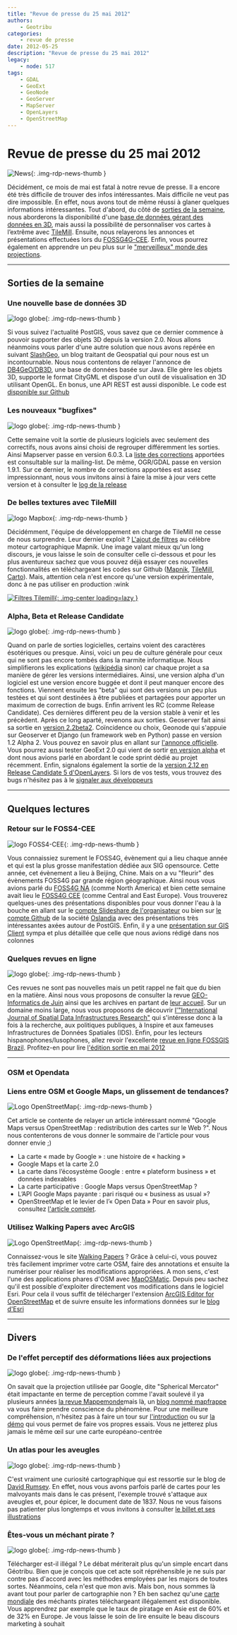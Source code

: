 ```yaml
---
title: "Revue de presse du 25 mai 2012"
authors:
    - Geotribu
categories:
    - revue de presse
date: 2012-05-25
description: "Revue de presse du 25 mai 2012"
legacy:
    - node: 517
tags:
    - GDAL
    - GeoExt
    - GeoNode
    - GeoServer
    - MapServer
    - OpenLayers
    - OpenStreetMap
---
```


# Revue de presse du 25 mai 2012

![News](https://cdn.geotribu.fr/img/internal/icons-rdp-news/news.png "Icône news générique"){: .img-rdp-news-thumb }

Décidément, ce mois de mai est fatal à notre revue de presse. Il a encore été très difficile de trouver des infos intéressantes. Mais difficile ne veut pas dire impossible. En effet, nous avons tout de même réussi à glaner quelques informations intéressantes. Tout d'abord, du côté de [sorties de la semaine](#Sorties), nous aborderons la disponibilité d'une [base de données gérant des données en 3D](#news11), mais aussi la possibilité de personnaliser vos cartes à l’extrême avec [TileMill](#news121). Ensuite, nous relayerons les annonces et présentations effectuées lors du [FOSSG4G-CEE](#news13). Enfin, vous pourrez également en apprendre un peu plus sur le ["merveilleux" monde des projections](#news21).

----

## Sorties de la semaine

### Une nouvelle base de données 3D

![logo globe](https://cdn.geotribu.fr/img/internal/icons-rdp-news/world.png "Icône de globe"){: .img-rdp-news-thumb }

Si vous suivez l'actualité PostGIS, vous savez que ce dernier commence à pouvoir supporter des objets 3D depuis la version 2.0. Nous allons néanmoins vous parler d'une autre solution que nous avons repérée en suivant [SlashGeo](http://slashgeo.org/), un blog traitant de Geospatial qui pour nous est un incontournable. Nous nous contentons de relayer l'annonce de [DB4GeO/DB3D](http://slashgeo.org/2012/05/23/DB4GeO-Open-Source-Geospatial-Database-3D-Data), une base de données basée sur Java. Elle gère les objets 3D, supporte le format CityGML et dispose d'un outil de visualisation en 3D utilisant OpenGL. En bonus, une API REST est aussi disponible. Le code est [disponible sur Github](https://github.com/geodb/db3dcore)

### Les nouveaux "bugfixes"

![logo globe](https://cdn.geotribu.fr/img/internal/icons-rdp-news/world.png "Icône de globe"){: .img-rdp-news-thumb }

Cette semaine voit la sortie de plusieurs logiciels avec seulement des correctifs, nous avons ainsi choisi de regrouper différemment les sorties. Ainsi Mapserver passe en version 6.0.3. La [liste des corrections](http://lists.osgeo.org/pipermail/mapserver-users/2012-May/072329.html) apportées est consultable sur la mailing-list. De même, OGR/GDAL passe en version 1.9.1. Sur ce dernier, le nombre de corrections apportées est assez impressionnant, nous vous invitons ainsi à faire la mise à jour vers cette version et à consulter le [log de la release](http://trac.osgeo.org/gdal/wiki/Release/1.9.1-News)

### De belles textures avec TileMill

![logo Mapbox](https://cdn.geotribu.fr/img/logos-icones/entreprises_association/mapbox.png "logo Mapbox"){: .img-rdp-news-thumb }

Décidémment, l'équipe de développement en charge de TileMill ne cesse de nous surprendre. Leur dernier exploit ? [L'ajout de filtres](http://mapbox.com/blog/tilemill-compositing-operations-preview/) au célèbre moteur cartographique Mapnik. Une image valant mieux qu'un long discours, je vous laisse le soin de consulter celle ci-dessous et pour les plus aventureux sachez que vous pouvez déjà essayer ces nouvelles fonctionnalités en téléchargeant les codes sur Github ([Mapnik](https://github.com/mapnik/mapnik), [TileMill](https://github.com/mapbox/tilemill), [Carto](https://github.com/mapbox/carto/tree/compositing)). Mais, attention cela n'est encore qu'une version expérimentale, donc à ne pas utiliser en production :wink

[![Filtres Tilemill](https://cdn.geotribu.fr/img/articles-blog-rdp/capture-ecran/reupload/tilemill_mapnik_filter_color-dodge.jpg "Filtres Tilemill"){: .img-center loading=lazy }](http://mapbox.com/blog/tilemill-compositing-operations-preview/)

### Alpha, Beta et Release Candidate

![logo globe](https://cdn.geotribu.fr/img/internal/icons-rdp-news/world.png "Icône de globe"){: .img-rdp-news-thumb }

Quand on parle de sorties logicielles, certains voient des caractères ésotériques ou presque. Ainsi, voici un peu de culture générale pour ceux qui ne sont pas encore tombés dans la marmite informatique. Nous simplifierons les explications ([wikipédia](https://fr.wikipedia.org/wiki/Version_d'un_logiciel) sinon) car chaque projet a sa manière de gérer les versions intermédiaires. Ainsi, une version alpha d'un logiciel est une version encore buggée et dont il peut manquer encore des fonctions. Viennent ensuite les "beta" qui sont des versions un peu plus testées et qui sont destinées à être publiées et partagées pour apporter un maximum de correction de bugs. Enfin arrivent les RC (comme Release Candidate). Ces dernières diffèrent peu de la version stable à venir et les précèdent. Après ce long aparté, revenons aux sorties. Geoserver fait ainsi sa sortie en [version 2.2beta2](http://blog.geoserver.org/2012/05/22/geoserver-2-2-beta2-released/). Coïncidence ou choix, Geonode qui s'appuie sur Geoserver et Django (un framework web en Python) passe en version 1.2 Alpha 2. Vous pouvez en savoir plus en allant sur [l'annonce officielle](http://geonode.org/2012/05/geonode-1-2-alpha-2/). Vous pourrez aussi tester GeoExt 2.0 qui vient de sortir [en version alpha](http://geoext.github.com/geoext2/examples/app/simple/simple.html) et dont nous avions parlé en abordant le code sprint dédié au projet récemment. Enfin, signalons également la sortie de la [version 2.12 en Release Candidate 5 d'OpenLayers](http://lists.osgeo.org/pipermail/openlayers-dev/2012-May/008754.html). Si lors de vos tests, vous trouvez des bugs n'hésitez pas à le [signaler aux développeurs](https://github.com/openlayers/openlayers/issues)

----

## Quelques lectures

### Retour sur le FOSS4-CEE

![logo FOSS4-CEE](https://cdn.geotribu.fr/img/logos-icones/entreprises_association/foss4g_cee.png "logo FOSS4-CEE"){: .img-rdp-news-thumb }

Vous connaissiez surement le FOSS4G, évènement qui a lieu chaque année et qui est la plus grosse manifestation dédiée aux SIG opensource. Cette année, cet évènement a lieu à Beijing, Chine. Mais on a vu "fleurir" des évènements FOSS4G par grande région géographique. Ainsi nous vous avions parlé du [FOSS4G NA](http://foss4g-na.org/) (comme North America) et bien cette semaine avait lieu le [FOSS4G CEE](http://foss4g-cee.org/) (comme Central and East Europe). Vous trouverez quelques-unes des présentations disponibles pour vous donner l'eau à la bouche en allant sur le [compte Slideshare de l'organisateur](https://www.slideshare.net/jachym/) ou bien sur [le compte Github](https://github.com/Oslandia/presentations/tree/master/foss4g_cee_2012) de la société [Oslandia](http://www.oslandia.com/) avec des présentations très intéressantes axées autour de PostGIS. Enfin, il y a une [présentation sur GIS Client](http://foss4g-cee.org/wp-content/uploads/2012/04/GisClientPrague2012correct.pdf) sympa et plus détaillée que celle que nous avions rédigé dans nos colonnes

### Quelques revues en ligne

![logo globe](https://cdn.geotribu.fr/img/internal/icons-rdp-news/world.png "Icône de globe"){: .img-rdp-news-thumb }

Ces revues ne sont pas nouvelles mais un petit rappel ne fait que du bien en la matière. Ainsi nous vous proposons de consulter la revue [GEO-Informatics de Juin](http://fluidbook.geoinformatics.com/GEO-Informatics_4_2012/#/1/) ainsi que les archives en partant de [leur accueil](http://www.geoinformatics.com/). Sur un domaine moins large, nous vous proposons de découvrir [l'"International Journal of Spatial Data Infrastructures Research"](http://ijsdir.jrc.ec.europa.eu/) qui s'intéresse donc à la fois à la recherche, aux politiques publiques, à Inspire et aux fameuses Infrastructures de Données Spatiales (IDS). Enfin, pour les lecteurs hispanophones/lusophones, allez revoir l'excellente [revue en ligne FOSSGIS Brazil](http://fossgisbrasil.com.br/). Profitez-en pour lire [l'édition sortie en mai 2012](http://fossgisbrasil.com.br/2012/05/lancada-a-5a-edicao-da-revista-fossgis-brasil/)

----

### OSM et Opendata

### Liens entre OSM et Google Maps, un glissement de tendances?

![Logo OpenStreetMap](https://cdn.geotribu.fr/img/logos-icones/OpenStreetMap/Openstreetmap.png "logo OpenStreetMap"){: .img-rdp-news-thumb }

Cet article se contente de relayer un article intéressant nommé "Google Maps versus OpenStreetMap : redistribution des cartes sur le Web ?". Nous nous contenterons de vous donner le sommaire de l'article pour vous donner envie ;)

- La carte « made by Google » : une histoire de « hacking »
- Google Maps et la carte 2.0
- La carte dans l’écosystème Google : entre « plateform business » et données indexables
- La carte participative : Google Maps versus OpenStreetMap ?
- L’API Google Maps payante : pari risqué ou « business as usual »?
- OpenStreetMap et le levier de l’« Open Data »
  Pour en savoir plus, consultez [l'article complet](http://www.inaglobal.fr/numerique/article/google-maps-versus-openstreetmap-redistribution-des-cartes-sur-le-web).

### Utilisez Walking Papers avec ArcGIS

![Logo OpenStreetMap](https://cdn.geotribu.fr/img/logos-icones/OpenStreetMap/Openstreetmap.png "logo OpenStreetMap"){: .img-rdp-news-thumb }

Connaissez-vous le site [Walking Papers](http://walking-papers.org/) ? Grâce à celui-ci, vous pouvez très facilement imprimer votre carte OSM, faire des annotations et ensuite la numériser pour réaliser les modifications appropriées. A mon sens, c'est l'une des applications phares d'OSM avec [MapOSMatic](http://www.maposmatic.org/). Depuis peu sachez qu'il est possible d'exploiter directement vos modifications dans le logiciel Esri. Pour cela il vous suffit de télécharger l'extension [ArcGIS Editor for OpenStreetMap](http://esriosmeditor.codeplex.com/) et de suivre ensuite les informations données sur le [blog d'Esri](http://blogs.esri.com/esri/apl/2012/05/17/walking-papers-and-arcgis/)

----

## Divers

### De l'effet perceptif des déformations liées aux projections

![logo globe](https://cdn.geotribu.fr/img/internal/icons-rdp-news/world.png "Icône de globe"){: .img-rdp-news-thumb }

On savait que la projection utilisée par Google, dite "Spherical Mercator" était impactante en terme de perception comme l'avait soulevé il ya plusieurs années [la revue Mappemonde](http://mappemonde.mgm.fr/num20/internet/int08401.html)mais là, un [blog nommé mapfrappe](http://mapfrappe.blogspot.ca/) va vous faire prendre conscience du phénomène. Pour une meilleure compréhension, n'hésitez pas à faire un tour sur [l'introduction](http://mapfrappe.blogspot.fr/2011/01/mapfrappe-examples-index.html) ou sur [la démo](http://mapfrappe.com/) qui vous permet de faire vos propres essais. Vous ne jetterez plus jamais le même œil sur une carte européano-centrée

### Un atlas pour les aveugles

![logo globe](https://cdn.geotribu.fr/img/internal/icons-rdp-news/world.png "Icône de globe"){: .img-rdp-news-thumb }

C'est vraiment une curiosité cartographique qui est ressortie sur le blog de [David Rumsey](http://www.davidrumsey.com). En effet, nous vous avons parfois parlé de cartes pour les malvoyants mais dans le cas présent, l'exemple trouvé s'attaque aux aveugles et, pour épicer, le document date de 1837. Nous ne vous faisons pas patienter plus longtemps et vous invitons à consulter [le billet et ses illustrations](http://www.davidrumsey.com/blog/2012/5/21/atlas-for-the-blind-1837)

### Êtes-vous un méchant pirate ?

![logo globe](https://cdn.geotribu.fr/img/internal/icons-rdp-news/world.png "Icône de globe"){: .img-rdp-news-thumb }

Télécharger est-il illégal ? Le débat mériterait plus qu'un simple encart dans Géotribu. Bien que je conçois que cet acte soit répréhensible je ne suis par contre pas d'accord avec les méthodes employées par les majors de toutes sortes. Néanmoins, cela n'est que mon avis. Mais bon, nous sommes là avant tout pour parler de cartographie non ? Eh ben sachez qu'une [carte mondiale](http://portal.bsa.org/globalpiracy2011/) des méchants pirates téléchargeant illégalement est disponible. Vous apprendrez par exemple que le taux de piratage en Asie est de 60% et de 32% en Europe. Je vous laisse le soin de lire ensuite le beau discours marketing à souhait
